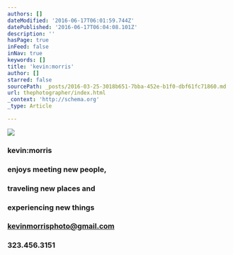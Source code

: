 ```yaml
---
authors: []
dateModified: '2016-06-17T06:01:59.744Z'
datePublished: '2016-06-17T06:04:08.101Z'
description: ''
hasPage: true
inFeed: false
inNav: true
keywords: []
title: 'kevin:morris'
author: []
starred: false
sourcePath: _posts/2016-03-25-3018b651-7bba-452e-b1f0-dbf61fc71860.md
url: thephotographer/index.html
_context: 'http://schema.org'
_type: Article

---
```

![](https://s3-us-west-2.amazonaws.com/the-grid-img/p/440d0e7ddd7558c8724a1b7be98149cb957446ae.jpg)

### kevin:morris

### enjoys meeting new people,

### traveling new places and

### experiencing new things

### kevinmorrisphoto@gmail.com

### 323.456.3151